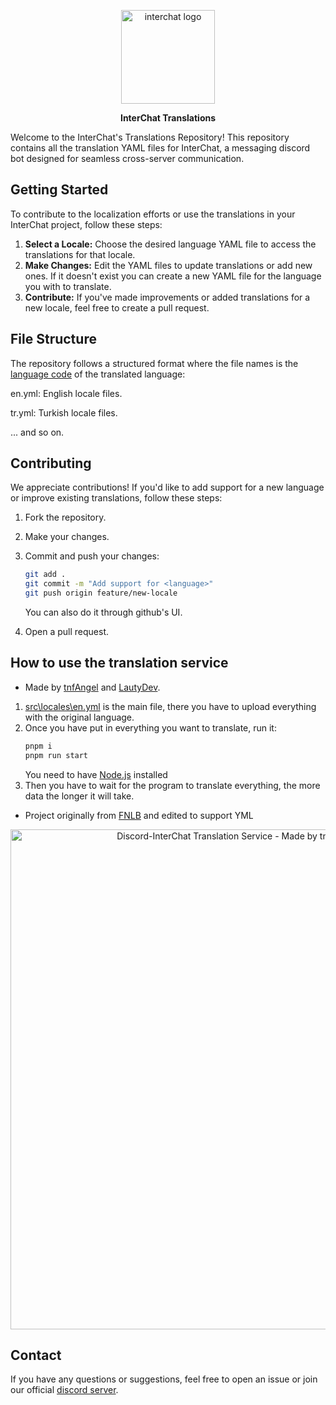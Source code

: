 <p align="center"><img src="https://i.imgur.com/MZiw1Yp.png" alt="interchat logo" width="150px"/></p>

<p align="center"><strong>InterChat Translations</strong></p>

Welcome to the InterChat's Translations Repository! This repository contains all the translation YAML files for InterChat, a messaging discord bot designed for seamless cross-server communication.

## Getting Started

To contribute to the localization efforts or use the translations in your InterChat project, follow these steps:

1. **Select a Locale:**
    Choose the desired language YAML file to access the translations for that locale.
2. **Make Changes:**
    Edit the YAML files to update translations or add new ones. If it doesn't exist you can create a new YAML file for the language you with to translate.
3. **Contribute:**
    If you've made improvements or added translations for a new locale, feel free to create a pull request.

## File Structure

The repository follows a structured format where the file names is the [language code](https://developers.google.com/admin-sdk/directory/v1/languages) of the translated language:

en.yml: English locale files.

tr.yml: Turkish locale files.

... and so on.

## Contributing

We appreciate contributions! If you'd like to add support for a new language or improve existing translations, follow these steps:

1. Fork the repository.
2. Make your changes.
3. Commit and push your changes:

    ```bash
    git add .
    git commit -m "Add support for <language>"
    git push origin feature/new-locale
    ```

    You can also do it through github's UI.
4. Open a pull request.

## How to use the translation service
- Made by [tnfAngel](https://github.com/tnfAngel) and [LautyDev](https://github.com/LautyDev).

1. [src\locales\en.yml](https://github.com/Discord-InterChat/locales/blob/main/src/locales/en.yml) is the main file, there you have to upload everything with the original language.
2. Once you have put in everything you want to translate, run it:
    ```bash
    pnpm i
    pnpm run start
    ```
    You need to have [Node.js](https://nodejs.org/en) installed
3. Then you have to wait for the program to translate everything, the more data the longer it will take.

- Project originally from [FNLB](https://github.com/FNLB-Project/Perception) and edited to support YML

<p align="center"><image src="https://i.imgur.com/jjLpmXX.png" alt="Discord-InterChat Translation Service - Made by tnfAngel and LautyDev" width="800px"></p>

## Contact

If you have any questions or suggestions, feel free to open an issue or join our official [discord server](https://interchat.fun/support).
